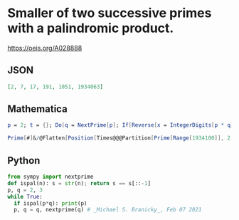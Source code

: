 # Smaller of two successive primes with a palindromic product\.
https://oeis.org/A028888
## JSON
```JSON
[2, 7, 17, 191, 1051, 1934063]
```
## Mathematica
```Mathematica
p = 2; t = {}; Do[q = NextPrime[p]; If[Reverse[x = IntegerDigits[p * q]] == x, AppendTo[t, p]]; p = q, {n, 150000}]; t (* _Jayanta Basu_, Jun 05 2013 *)
```
```Mathematica
Prime[#]&/@Flatten[Position[Times@@@Partition[Prime[Range[1934100]], 2, 1], _?(PalindromeQ[#] &)]] (* _Harvey P. Dale_, May 14 2019 *)
```
## Python
```Python
from sympy import nextprime
def ispal(n): s = str(n); return s == s[::-1]
p, q = 2, 3
while True:
  if ispal(p*q): print(p)
  p, q = q, nextprime(q) # _Michael S. Branicky_, Feb 07 2021
```
